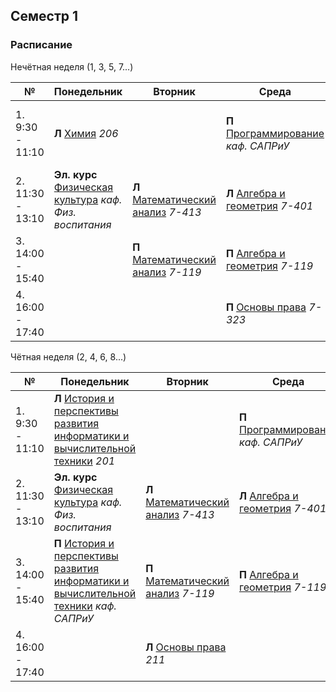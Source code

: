 ## Семестр 1

### Расписание

Нечётная неделя (1, 3, 5, 7...)

|№| Понедельник | Вторник | Среда | Четверг | Пятница |
| ----- | ------ |------ |------ |------ |------ |
| 1. 9:30 - 11:10| **Л** [Химия](Subjects/Chemistry.md) *206* |  | **П** [Программирование](Subjects/Programming.md) *каф. САПРиУ* | **Л** [Программирование](Subjects/Programming.md) *каф. САПРиУ* | **Л/П** [Физическая культура]() *каф. Физ. воспитания*|
| 2. 11:30 - 13:10| **Эл. курс** [Физическая культура]() *каф. Физ. воспитания* | **Л** [Математический анализ](Subjects/MathematicalAnalysis.md) *7-413* |  **Л** [Алгебра и геометрия](Subjects/Algebra&Geometry.md) *7-401* | **Л/П** [Иностранный язык]() *7-228 каф. Ин.яз.* | **П** [Информатика](Subjects/ComputerScience.md) *каф. САПРиУ*|
| 3. 14:00 - 15:40| | **П** [Математический анализ](Subjects/MathematicalAnalysis.md) *7-119* | **П** [Алгебра и геометрия](Subjects/Algebra&Geometry.md) *7-119*| **Лаб** [Химия](Subjects/Chemistry.md) *каф. Физ. химии* | **Л** [Информатика](Subjects/ComputerScience.md) *каф. САПРиУ*|
| 4. 16:00 - 17:40 | | | **П** [Основы права](Subjects/LawBasics.md) *7-323*| | **Л/П** [Иностранный язык]() *7-228 каф. Ин.яз.*|


Чётная неделя (2, 4, 6, 8...)

|№| Понедельник | Вторник | Среда | Четверг | Пятница |
| ----- | ------ |------ |------ |------ |------ |
| 1. 9:30 - 11:10| **Л** [История и перспективы развития информатики и вычислительной техники](Subjects/HistoryCS%26CH.md) *201* | | **П** [Программирование](Subjects/Programming.md) *каф. САПРиУ* | **Л** [Программирование](Subjects/Programming.md) *каф. САПРиУ* | **Л/П** [Физическая культура]() *каф. Физ. воспитания*|
| 2. 11:30 - 13:10| **Эл. курс** [Физическая культура]() *каф. Физ. воспитания* | **Л** [Математический анализ](Subjects/MathematicalAnalysis.md) *7-413* |  **Л** [Алгебра и геометрия](Subjects/Algebra&Geometry.md) *7-401* | **Л/П** [Иностранный язык]() *7-228 каф. Ин.яз.* | **П** [Информатика](Subjects/ComputerScience.md) *каф. САПРиУ*|
| 3. 14:00 - 15:40|**П** [История и перспективы развития информатики и вычислительной техники](Subjects/HistoryCS%26CH.md) *каф. САПРиУ* | **П** [Математический анализ](Subjects/MathematicalAnalysis.md) *7-119* | **П** [Алгебра и геометрия](Subjects/Algebra&Geometry.md) *7-119*| **П** [Химия](Subjects/Chemistry.md) *каф. Физ. химии* | **Л** [Информатика](Subjects/ComputerScience.md) *каф. САПРиУ*|
| 4. 16:00 - 17:40 | | **Л** [Основы права](Subjects/LawBasics.md) *211* | | | |
